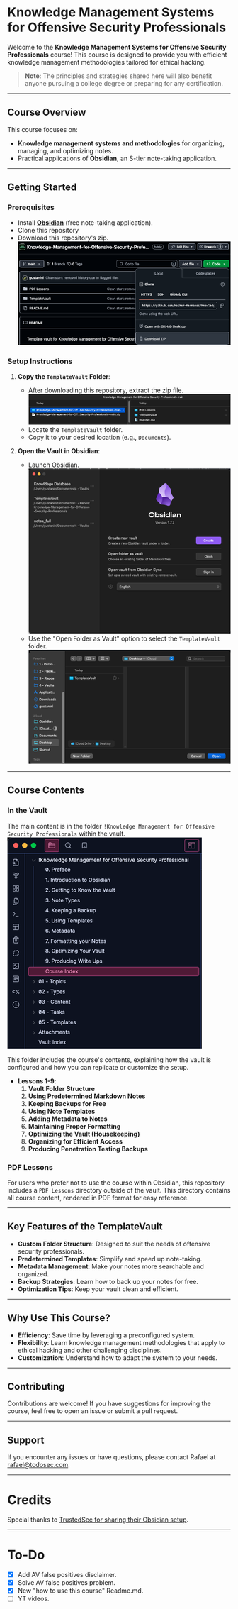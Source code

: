 # Knowledge Management Systems for Offensive Security Professionals

Welcome to the **Knowledge Management Systems for Offensive Security Professionals** course! This course is designed to provide you with efficient knowledge management methodologies tailored for ethical hacking. 

> **Note**: The principles and strategies shared here will also benefit anyone pursuing a college degree or preparing for any certification.

---

## Course Overview

This course focuses on:
- **Knowledge management systems and methodologies** for organizing, managing, and optimizing notes.
- Practical applications of **Obsidian**, an S-tier note-taking application.

---

## Getting Started

### Prerequisites
- Install [**Obsidian**](https://obsidian.md/) (free note-taking application).
- Clone this repository 
- Download this repository's zip.
![Click on Download ZIP](attachments/repo-zip.png)

### Setup Instructions
1. **Copy the `TemplateVault` Folder**:
   - After downloading this repository, extract the zip file.
    ![extract the course](attachments/extracted-course.png)
   - Locate the `TemplateVault` folder.
   - Copy it to your desired location (e.g., `Documents`).

2. **Open the Vault in Obsidian**:
   - Launch Obsidian.
   ![launch obsidian](attachments/launch-obsidian.png)
   - Use the "Open Folder as Vault" option to select the `TemplateVault` folder.
   ![open templatevault](attachments/open-templatevault.png)

---

## Course Contents

### In the Vault
The main content is in the folder `!Knowledge Management for Offensive Security Professionals` within the vault. 
![course content](attachments/course-content.png)

This folder includes the course's contents, explaining how the vault is configured and how you can replicate or customize the setup.
- **Lessons 1-9**:
  1. **Vault Folder Structure**
  2. **Using Predetermined Markdown Notes**
  3. **Keeping Backups for Free**
  4. **Using Note Templates**
  5. **Adding Metadata to Notes**
  6. **Maintaining Proper Formatting**
  7. **Optimizing the Vault (Housekeeping)**
  8. **Organizing for Efficient Access**
  9. **Producing Penetration Testing Backups**

### PDF Lessons
For users who prefer not to use the course within Obsidian, this repository includes a `PDF Lessons` directory outside of the vault. This directory contains all course content, rendered in PDF format for easy reference.

---

## Key Features of the TemplateVault
- **Custom Folder Structure**: Designed to suit the needs of offensive security professionals.
- **Predetermined Templates**: Simplify and speed up note-taking.
- **Metadata Management**: Make your notes more searchable and organized.
- **Backup Strategies**: Learn how to back up your notes for free.
- **Optimization Tips**: Keep your vault clean and efficient.

---

## Why Use This Course?
- **Efficiency**: Save time by leveraging a preconfigured system.
- **Flexibility**: Learn knowledge management methodologies that apply to ethical hacking and other challenging disciplines.
- **Customization**: Understand how to adapt the system to your needs.

---

## Contributing
Contributions are welcome! If you have suggestions for improving the course, feel free to open an issue or submit a pull request.

---

## Support
If you encounter any issues or have questions, please contact Rafael at rafael@todosec.com.

---

# Credits

Special thanks to [TrustedSec for sharing their Obsidian setup](https://www.trustedsec.com/blog/obsidian-taming-a-collective-consciousness).

---

# To-Do

- [x] Add AV false positives disclaimer.
- [x] Solve AV false positives problem.
- [x] New "how to use this course" Readme.md.
- [ ] YT videos.
